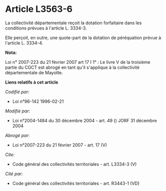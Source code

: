 # Article L3563-6

La collectivité départementale reçoit la dotation forfaitaire dans les conditions prévues à l'article L. 3334-3. 

Elle perçoit, en outre, une quote-part de la dotation de péréquation prévue à l'article L. 3334-4.

**Nota:**

Loi n° 2007-223 du 21 février 2007 art 17 I 1° : Le livre V de la troisième partie du CGCT est abrogé en tant qu'il
s'applique à la collectivité départementale de Mayotte.

**Liens relatifs à cet article**

_Codifié par_:

  - Loi n°96-142 1996-02-21

_Modifié par_:

  - Loi n°2004-1484 du 30 décembre 2004 - art. 49 () JORF 31 décembre 2004

_Abrogé par_:

  - Loi n°2007-223 du 21 février 2007 - art. 17 (V)

_Cite_:

  - Code général des collectivités territoriales - art. L3334-3 (V)

_Cité par_:

  - Code général des collectivités territoriales - art. R3443-1 (VD)
